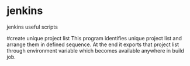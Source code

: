 # jenkins
jenkins useful scripts

#create unique project list
This program identifies unique project list and arrange them in defined sequence.
At the end it exports that project list through environment variable which becomes available anywhere in build job.
 

